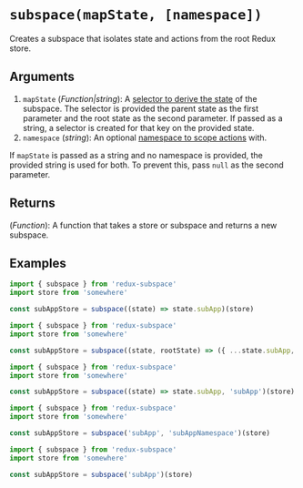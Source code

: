 # `subspace(mapState, [namespace])`

Creates a subspace that isolates state and actions from the root Redux store.

## Arguments

1. `mapState` (_Function|string_): A [selector to derive the state](/docs/basics/CreatingSubspaces.md) of the subspace. The selector is provided the parent state as the first parameter and the root state as the second parameter.  If passed as a string, a selector is created for that key on the provided state.
2. `namespace` (_string_): An optional [namespace to scope actions](/docs/basics/Namespacing.md) with.

If `mapState` is passed as a string and no namespace is provided, the provided string is used for both. To prevent this, pass `null` as the second parameter.

## Returns

(_Function_): A function that takes a store or subspace and returns a new subspace.

## Examples

```javascript
import { subspace } from 'redux-subspace'
import store from 'somewhere'

const subAppStore = subspace((state) => state.subApp)(store)
```

```javascript
import { subspace } from 'redux-subspace'
import store from 'somewhere'

const subAppStore = subspace((state, rootState) => ({ ...state.subApp, root: rootState }))(store)
```

```javascript
import { subspace } from 'redux-subspace'
import store from 'somewhere'

const subAppStore = subspace((state) => state.subApp, 'subApp')(store)
```

```javascript
import { subspace } from 'redux-subspace'
import store from 'somewhere'

const subAppStore = subspace('subApp', 'subAppNamespace')(store)
```

```javascript
import { subspace } from 'redux-subspace'
import store from 'somewhere'

const subAppStore = subspace('subApp')(store)
```

